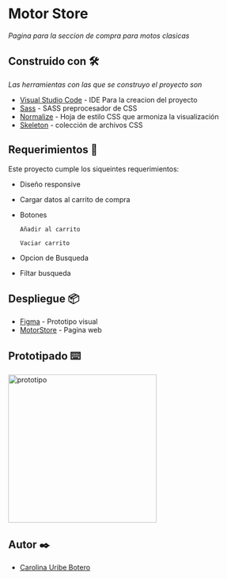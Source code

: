 # Motor Store

_Pagina para la seccion de compra para motos clasicas_

## Construido con 🛠️

_Las herramientas con las que se construyo el proyecto son_

* [Visual Studio Code](https://code.visualstudio.com/) - IDE Para la creacion del proyecto
* [Sass](https://sass-lang.com/) - SASS preprocesador de CSS
* [Normalize](https://necolas.github.io/normalize.css/) - Hoja de estilo CSS que armoniza la visualización
* [Skeleton](https://www.skeleton.dev/) - colección de archivos CSS 


## Requerimientos 📄

Este proyecto cumple los siqueintes requerimientos:

* Diseño responsive 
* Cargar datos al carrito de compra
* Botones 

    ` Añadir al carrito `

    ` Vaciar carrito `

* Opcion de Busqueda 
* Filtar busqueda
    


## Despliegue 📦

* [Figma](https://www.figma.com/file/eZlLdXPgoEkYab1jBJlsUf/MotorStore?t=jhNWKdaZDSwuyjhp-0) - Prototipo visual
* [MotorStore](https://motor-store.netlify.app/) - Pagina web

## Prototipado ⌨️

<img width="300" alt="prototipo" src="https://user-images.githubusercontent.com/104663024/228632552-90f755d9-5c63-4327-b887-19bdbb46c7ac.png">


## Autor ✒️

- [Carolina Uribe Botero](https://github.com/caro1017)



